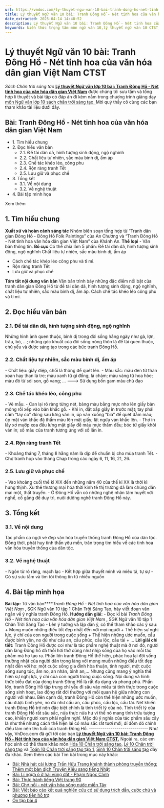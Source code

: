 ```yaml
---
url: https://vndoc.com/ly-thuyet-ngu-van-10-bai-tranh-dong-ho-net-tinh-hoa-cua-van-hoa-dan-gian-viet-nam-ctst-292192
title: Lý thuyết Ngữ văn 10 bài: Tranh Đông Hồ - Nét tinh hoa của văn hóa dân gian Việt Nam CTST - Sách Chân trời sáng tạo - VnDoc.com
date_extracted: 2025-04-14 14:48:52
description: Lý thuyết Ngữ văn 10 bài: Tranh Đông Hồ - Nét tinh hoa của văn hóa dân gian Việt Nam1 sách Chân trời sáng tạo được VnDoc sưu tầm và giới thiệu  để tham khảo chuẩn bị cho bài giảng học kì mới sắp tới đây của mình.
keywords: kiến thức trọng tâm môn ngữ văn 10,lý thuyết ngữ văn 10 CTST,ngữ văn lớp 10,ôn tập lý thuyết văn lớp 10,lý thuyết môn ngữ văn 10,lý thuyết văn 10 CTST,Lý thuyết môn ngữ văn 10 bài Tranh Đông Hồ - Nét tinh hoa của văn hóa dân gian Việt Nam,Tranh Đông Hồ - Nét tinh hoa của văn hóa dân gian Việt Nam,trắc nghiệm ngữ văn 10 CTST,văn 10 chân trời sáng tạo
---
```


# Lý thuyết Ngữ văn 10 bài: Tranh Đông Hồ - Nét tinh hoa của văn hóa dân gian Việt Nam CTST
 _Sách Chân trời sáng tạo_
**[Lý thuyết Ngữ văn lớp 10 bài: Tranh Đông Hồ - Nét tinh hoa của văn hóa dân gian Việt Nam](<https://vndoc.com/ly-thuyet-ngu-van-10-bai-tranh-dong-ho-net-tinh-hoa-cua-van-hoa-dan-gian-viet-nam-ctst-292192>)** được chúng tôi sưu tầm và tổng hợp lí thuyết và bài tập có đáp án đi kèm nằm trong chương trình giảng dạy [môn Ngữ văn lớp 10 sách chân trời sáng tạo. ](<https://vndoc.com/ngu-van-10-chan-troi-sang-tao-tap1>)Mời quý thầy cô cùng các bạn tham khảo tài liệu dưới đây.
## Bài: Tranh Đông Hồ - Nét tinh hoa của văn hóa dân gian Việt Nam
  * 1\. Tìm hiểu chung
  * 2\. Đọc hiểu văn bản 
    * 2.1. Đề tài dân dã, hình tượng sinh động, ngộ nghĩnh
    * 2.2. Chất liệu tự nhiên, sắc màu bình dị, ấm áp
    * 2.3. Chế tác khéo léo, công phu
    * 2.4. Rộn ràng tranh Tết
    * 2.5. Lưu giữ và phục chế
  * 3\. Tổng kết
    * 3.1. Về nội dung
    * 3.2. Về nghệ thuật
  * 4\. Bài tập minh họa

Xem thêm
## **1\. Tìm hiểu chung**
**Xuất xứ và hoàn cảnh sáng tác**
Nhóm biên soạn tổng hợp từ “Tranh dân gian Đông Hồ - Đông Hồ Folk Paintings” của An Chương và “Tranh Đông Hồ - Nét tinh hoa văn hóa dân gian Việt Nam” của Khánh An.
**Thể loại**
\- Văn bản thông tin.
**Bố cục**
Có thể chia làm 5 phần:
Đề tài dân dã, hình tượng sinh động, ngộ nghĩnh
Chất liệu tự nhiên, sắc màu bình dị, ấm áp
  * Cách chế tác khéo léo công phu và tỉ mỉ.
  * Rộn ràng tranh Tết
  * Lưu giữ và phục chế

**Tóm tắt nội dung văn bản**
Văn bản trình bày những đặc điểm nổi bật của tranh dân gian Đông Hồ từ đề tài dân dã, hình tượng sinh động, ngộ nghĩnh, chất liệu tự nhiên, sắc màu bình dị, ấm áp. Cách chế tác khéo léo công phu và tỉ mỉ.
## **2\. Đọc hiểu văn bản**
### **2.1. Đề tài dân dã, hình tượng sinh động, ngộ nghĩnh**
Những hình ảnh quen thuộc, bình dị trong đời sống hằng ngày như gà, lợn, trâu, bò, ...; những góc khuất của đời sống nông thôn là đề tài quen thuộc, chủ yếu và được sáng tạo trong các bức tranh Đông Hồ.
### **2.2. Chất liệu tự nhiên, sắc màu bình dị, ấm áp**
\- Chất liệu: giấy điệp, chổi lá thông để quét lên.
\- Màu sắc: màu đen từ than xoan hay than lá tre; màu xanh từ gỉ đồng, lá chàm; màu vàng từ hoa hòe; màu đỏ từ sỏi son, gỗ vang; ...
\---> Sử dụng bốn gam màu chủ đạo
### **2.3. Chế tác khéo léo, công phu**
\- Vẽ mẫu.
\- Can lại rõ ràng từng nét, bảng màu bằng mực nho lên giấy bản mỏng rồi xếp vào bản khắc gỗ.
\- Khi in, đặt xấp giấy in trước mặt; tay phải cầm “tay co” đóng sau lưng ván in, úp ván xuống “bìa” để quét đẫm màu; úp mặt ván khắc đã thấm màu lên mặt giấy; lật ngửa ván khắc lên.
\- Thợ in lấy xơ mướp xoa đều lưng mặt giấy để màu mực thấm đều; bóc từ giấy khỏi ván in; số màu của tranh tương ứng với số lần in.
### **2.4. Rộn ràng tranh Tết**
\- Khoảng tháng 7, tháng 8 hằng năm là dịp để chuẩn bị cho mùa tranh Tết.
\- Chợ tranh họp vào tháng Chạp trong các ngày 6, 11, 16, 21, 26.
### **2.5. Lưu giữ và phục chế**
\- Vào khoảng cuối thế kỉ XIX đến những năm 40 của thế kỉ XX là thời kì hưng thịnh. Xu thế thương mại hóa thời kinh tế thị trường đã làm chúng dần mai một, thất truyền.
\- Ở Đông Hồ vẫn có những nghệ nhân tâm huyết với nghề, cố gắng để duy trì, nuôi dưỡng nghề tranh Đông Hồ này.
## **3\. Tổng kết**
### **3.1. Về nội dung**
Tác phẩm ca ngợi vẻ đẹp văn hóa truyền thống tranh Đông Hồ của dân tộc. Đồng thời, phát huy tinh thần yêu mến, trân trọng tìm hiểu về các tinh hoa văn hóa truyền thống của dân tộc.
### **3.2. Về nghệ thuật**
\- Ngôn từ rõ ràng, mạch lạc
\- Kết hợp giữa thuyết minh và miêu tả, tự sự
\- Có sự sưu tầm và tìm tòi thông tin từ nhiều nguồn
## **4\. Bài tập minh họa**
**Bài tập:** Từ văn bản****_Tranh Đông Hồ - Nét tinh hoa của văn hóa dân gian Việt Nam_ , SGK Ngữ văn 10 tập 1 Chân Trời Sáng Tạo, hãy viết đoạn văn ngắn về ý nghĩa tranh Đông Hồ.
**Hướng dẫn giải:**
\- Đọc kĩ bài _Tranh Đông Hồ - Nét tinh hoa của văn hóa dân gian Việt Nam_ , SGK Ngữ văn 10 tập 1 Chân Trời Sáng Tạo
\- Lên ý tưởng và lập dàn ý, có thể tham khảo các ý sau:
\+ Mong muốn những điều tốt đẹp nhất đến với mọi người
\+ Thể hiện sự nghị lực, ý chí của con người trong cuộc sống
\+ Thể hiện những ước muốn, cầu được bình yên, no đủ như cầu an, cầu phúc, cầu lộc, cầu tài
\+ ...
**Lời giải chi tiết:**
Tranh Đông Hồ được coi như là tác phẩm nghệ thuật mà ở nơi đó, người dân làng Đông hồ đã thổi hơi thở cũng như nhịp sống của họ vào mỗi tác phẩm mà họ tạo ra. Phần lớn tranh Đông Hồ thể hiện, phác họa lại đời sống thường nhật của người dân trong làng với mong muốn những điều tốt đẹp nhất đến với họ: một cuộc sống gia đình hòa thuận, tình người, một cuộc sống sung túc, ấm no, an nhàn, bình an,… Nhưng cũng mang ý nghĩa thể hiện sự nghị lực, ý chí của con người trong cuộc sống. Nội dung và hình thức biểu đạt của dòng tranh Đông Hồ là rất đa dạng và phong phú. Phần lớn, tranh Đông Hồ tập trung chỉ yếu đi sâu vào miêu tả tính thực trong cuộc sống sinh hoạt, lao động rất đời thường với mối quan hệ giữa những con người với nhau. Bên cạnh đó, tranh Đông Hồ còn thể hiện những ước muốn, cầu được bình yên, no đủ như cầu an, cầu phúc, cầu lộc, cầu tài. Nét khiến tranh Đông Hồ trở nên đặc biệt chính là tính triết lý của nó. Tính triết lý của tranh Đông Hồ rất sâu sắc, nửa thực nửa hư vì thế nó mang tính trừu tượng cao, khiến người xem phải ngẫm nghĩ. Mặc dù ý nghĩa của tác phẩm sâu cây là như thế nhưng cách thể hiện lại có màu sắc rất tươi mới, dí dỏm đó chính điều làm nên tên tuổi của tranh Đông Hồ.
_\------------------------------_
Như vậy, VnDoc.com đã gửi tới các bạn **[Lý thuyết Ngữ văn 10 bài: Tranh Đông Hồ - Nét tinh hoa của văn hóa dân gian Việt Nam CTST.](<https://vndoc.com/ly-thuyet-ngu-van-10-bai-tranh-dong-ho-net-tinh-hoa-cua-van-hoa-dan-gian-viet-nam-ctst-292192>)** Ngoài ra, các em học sinh có thể tham khảo môn [Hóa 10 Chân trời sáng tạo](<https://vndoc.com/hoa-10-chan-troi-sang-tao>), [Lý 10 Chân trời sáng tạo](<https://vndoc.com/vat-ly-10-chan-troi-sang-tao>) và [Toán 10 Chân trời sáng tạo tập 1](<https://vndoc.com/toan-10-chan-troi-sang-tao-tap1>), [Sinh 10 Chân trời sáng tạo](<https://vndoc.com/sinh-hoc-10-chan-troi-sang-tao>) đầy đủ khác.
Xem thêm các bài Tìm bài trong mục này khác:
  * [Bài: Nhà hát cải lương Trần Hữu Trang khánh thành phòng truyền thống; Thêm một bản dịch Truyện Kiều sang tiếng Nhật](</ly-thuyet-ngu-van-10-bai-nha-hat-cai-luong-tran-huu-trang-khanh-thanh-phong-truyen-thong-them-mot-ban-dich-truyen-kieu-sang-tieng-nhat-ctst-292186>)
  * [Bài: Lí ngựa ô ở hai vùng đất - Phạm Ngọc Cảnh](</ly-thuyet-ngu-van-10-bai-li-ngua-o-o-hai-vung-dat-pham-ngoc-canh-ctst-292185>)
  * [Bài: Thực hành tiếng Việt trang 90](</ly-thuyet-ngu-van-10-bai-thuc-hanh-tieng-viet-trang-90-ctst-292190>)
  * [Bài: Chợ nổi - nét văn hóa sông nước miền Tây](</ly-thuyet-ngu-van-10-bai-cho-noi-net-van-hoa-song-nuoc-mien-tay-ctst-292184>)
  * [Bài: Viết báo cáo kết quả nghiên cứu có sử dụng trích dẫn, cước chú và phương tiện hỗ trợ](</ly-thuyet-ngu-van-10-bai-viet-bao-cao-ket-qua-nghien-cuu-co-su-dung-trich-dan-cuoc-chu-va-phuong-tien-ho-tro-ctst-292198>)
  * [Ôn tập bài 4](</ly-thuyet-ngu-van-10-bai-on-tap-bai-4-ctst-292601>)

